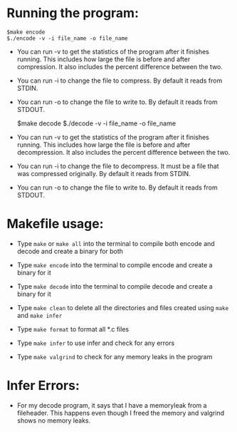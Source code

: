# Running the program:

    $make encode
    $./encode -v -i file_name -o file_name

- You can run -v to get the statistics of the program after it finishes running. This includes how large the file is before and after compression. It also includes the percent difference between the two.
- You can run -i to change the file to compress. By default it reads from STDIN.
- You can run -o to change the file to write to. By default it reads from STDOUT.

    $make decode
    $./decode -v -i file_name -o file_name

- You can run -v to get the statistics of the program after it finishes running. This includes how large the file is before and after decompression. It also includes the percent difference between the two.
- You can run -i to change the file to decompress. It must be a file that was compressed originally. By default it reads from STDIN.
- You can run -o to change the file to write to. By default it reads from STDOUT.

# Makefile usage:

- Type `make` or `make all` into the terminal to compile both encode and decode and create a binary for both

- Type `make encode` into the terminal to compile encode and create a binary for it

- Type `make decode` into the terminal to compile decode and create a binary for it

- Type `make clean` to delete all the directories and files created using `make` and `make infer`

- Type `make format` to format all *.c files

- Type `make infer` to use infer and check for any errors

- Type `make valgrind` to check for any memory leaks in the program

# Infer Errors:

- For my decode program, it says that I have a memoryleak from a fileheader. This happens even though I freed the memory and valgrind shows no memory leaks.
